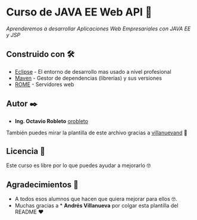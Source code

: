 # Curso de JAVA EE Web API  🚀

_Aprenderemos a desarrollar Aplicaciones Web Empresariales con JAVA EE y JSP_

## Construido con 🛠️

* [Eclipse](https://www.eclipse.org/downloads/packages/release/2019-09/r/eclipse-ide-enterprise-java-developers) - El entorno de desarrollo mas usado a nivel profesional
* [Maven](https://maven.apache.org/) - Gestor de dependencias (librerías) y sus versiones
* [ROME](https://tomcat.apache.org/download-90.cgi) - Servidores web

## Autor ✒️

* **Ing. Octavio Robleto** [orobleto](https://orobleto.github.io/octaviorobleto.github.io/)

También puedes mirar la plantilla de este archivo gracias a [villanuevand](https://github.com/villanuevand) 📢

## Licencia 📄

Este curso es libre por lo que puedes ayudar a mejorarlo 🤓

## Agradecimientos 🎁

* A todos esos alumnos que hacen que quiera mejorar para ellos 🤓.
* Muchas gracias a * **Andrés Villanueva** por colgar esta plantilla del README ❤️



